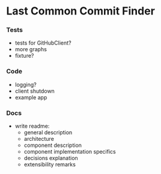 # Last Common Commit Finder

### Tests
- tests for GitHubClient?
- more graphs
- fixture?

### Code
- logging?
- client shutdown
- example app

### Docs
- write readme:
  - general description
  - architecture
  - component description
  - component implementation specifics
  - decisions explanation
  - extensibility remarks